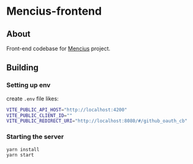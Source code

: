 # Mencius-frontend

## About

Front-end codebase for [Mencius](https://nopro.studio/mencius) project.

## Building

### Setting up env

create `.env` file likes:

```sh
VITE_PUBLIC_API_HOST="http://localhost:4200"
VITE_PUBLIC_CLIENT_ID=""
VITE_PUBLIC_REDIRECT_URI="http://localhost:8080/#/github_oauth_cb"
```

### Starting the server

```sh
yarn install
yarn start
```